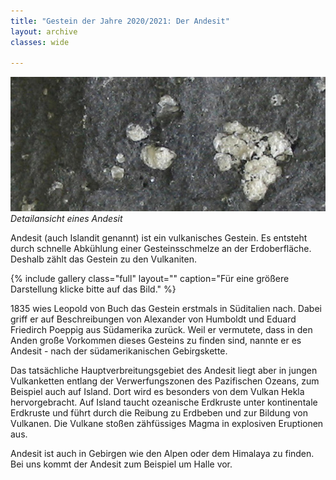 ```yaml
---
title: "Gestein der Jahre 2020/2021: Der Andesit"
layout: archive
classes: wide

---
```


[![](/img/thumbs/Andesit_thumb.jpg)](/img/Andesit.jpg)
*<br>Detailansicht eines Andesit*

Andesit (auch Islandit genannt) ist ein vulkanisches Gestein. Es entsteht durch schnelle Abkühlung einer Gesteinsschmelze an der Erdoberfläche. Deshalb zählt das Gestein zu den Vulkaniten.

{% include gallery class="full" layout="" caption="Für eine größere Darstellung klicke bitte auf das Bild." %}

1835 wies Leopold von Buch das Gestein erstmals in Süditalien nach. Dabei griff er auf Beschreibungen von Alexander von Humboldt und Eduard Friedirch Poeppig aus Südamerika zurück. Weil er vermutete, dass in den Anden große Vorkommen dieses Gesteins zu finden sind, nannte er es Andesit - nach der südamerikanischen Gebirgskette.

Das tatsächliche Hauptverbreitungsgebiet des Andesit liegt aber in jungen Vulkanketten entlang der Verwerfungszonen des Pazifischen Ozeans, zum Beispiel auch auf Island. Dort wird es besonders von dem Vulkan Hekla hervorgebracht.  Auf Island taucht ozeanische Erdkruste unter kontinentale Erdkruste und führt durch die Reibung  zu Erdbeben und zur Bildung von Vulkanen. Die Vulkane stoßen zähfüssiges Magma in explosiven Eruptionen aus.

Andesit ist auch in Gebirgen wie den Alpen oder dem Himalaya zu finden. Bei uns kommt der Andesit zum Beispiel um Halle vor.
